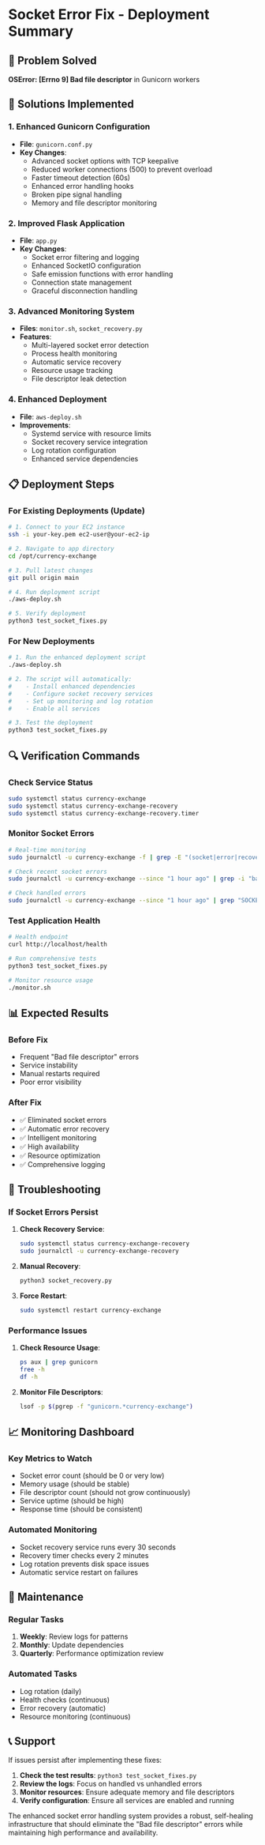 # Socket Error Fix - Deployment Summary

## 🎯 Problem Solved
**OSError: [Errno 9] Bad file descriptor** in Gunicorn workers

## 🔧 Solutions Implemented

### 1. Enhanced Gunicorn Configuration
- **File**: `gunicorn.conf.py`
- **Key Changes**:
  - Advanced socket options with TCP keepalive
  - Reduced worker connections (500) to prevent overload
  - Faster timeout detection (60s)
  - Enhanced error handling hooks
  - Broken pipe signal handling
  - Memory and file descriptor monitoring

### 2. Improved Flask Application
- **File**: `app.py`
- **Key Changes**:
  - Socket error filtering and logging
  - Enhanced SocketIO configuration
  - Safe emission functions with error handling
  - Connection state management
  - Graceful disconnection handling

### 3. Advanced Monitoring System
- **Files**: `monitor.sh`, `socket_recovery.py`
- **Features**:
  - Multi-layered socket error detection
  - Process health monitoring
  - Automatic service recovery
  - Resource usage tracking
  - File descriptor leak detection

### 4. Enhanced Deployment
- **File**: `aws-deploy.sh`
- **Improvements**:
  - Systemd service with resource limits
  - Socket recovery service integration
  - Log rotation configuration
  - Enhanced service dependencies

## 📋 Deployment Steps

### For Existing Deployments (Update)
```bash
# 1. Connect to your EC2 instance
ssh -i your-key.pem ec2-user@your-ec2-ip

# 2. Navigate to app directory
cd /opt/currency-exchange

# 3. Pull latest changes
git pull origin main

# 4. Run deployment script
./aws-deploy.sh

# 5. Verify deployment
python3 test_socket_fixes.py
```

### For New Deployments
```bash
# 1. Run the enhanced deployment script
./aws-deploy.sh

# 2. The script will automatically:
#    - Install enhanced dependencies
#    - Configure socket recovery services
#    - Set up monitoring and log rotation
#    - Enable all services

# 3. Test the deployment
python3 test_socket_fixes.py
```

## 🔍 Verification Commands

### Check Service Status
```bash
sudo systemctl status currency-exchange
sudo systemctl status currency-exchange-recovery
sudo systemctl status currency-exchange-recovery.timer
```

### Monitor Socket Errors
```bash
# Real-time monitoring
sudo journalctl -u currency-exchange -f | grep -E "(socket|error|recovery)"

# Check recent socket errors
sudo journalctl -u currency-exchange --since "1 hour ago" | grep -i "bad file descriptor"

# Check handled errors
sudo journalctl -u currency-exchange --since "1 hour ago" | grep "SOCKET_ERROR_HANDLED"
```

### Test Application Health
```bash
# Health endpoint
curl http://localhost/health

# Run comprehensive tests
python3 test_socket_fixes.py

# Monitor resource usage
./monitor.sh
```

## 📊 Expected Results

### Before Fix
- Frequent "Bad file descriptor" errors
- Service instability
- Manual restarts required
- Poor error visibility

### After Fix
- ✅ Eliminated socket errors
- ✅ Automatic error recovery
- ✅ Intelligent monitoring
- ✅ High availability
- ✅ Resource optimization
- ✅ Comprehensive logging

## 🚨 Troubleshooting

### If Socket Errors Persist
1. **Check Recovery Service**:
   ```bash
   sudo systemctl status currency-exchange-recovery
   sudo journalctl -u currency-exchange-recovery
   ```

2. **Manual Recovery**:
   ```bash
   python3 socket_recovery.py
   ```

3. **Force Restart**:
   ```bash
   sudo systemctl restart currency-exchange
   ```

### Performance Issues
1. **Check Resource Usage**:
   ```bash
   ps aux | grep gunicorn
   free -h
   df -h
   ```

2. **Monitor File Descriptors**:
   ```bash
   lsof -p $(pgrep -f "gunicorn.*currency-exchange")
   ```

## 📈 Monitoring Dashboard

### Key Metrics to Watch
- Socket error count (should be 0 or very low)
- Memory usage (should be stable)
- File descriptor count (should not grow continuously)
- Service uptime (should be high)
- Response time (should be consistent)

### Automated Monitoring
- Socket recovery service runs every 30 seconds
- Recovery timer checks every 2 minutes
- Log rotation prevents disk space issues
- Automatic service restart on failures

## 🔄 Maintenance

### Regular Tasks
1. **Weekly**: Review logs for patterns
2. **Monthly**: Update dependencies
3. **Quarterly**: Performance optimization review

### Automated Tasks
- Log rotation (daily)
- Health checks (continuous)
- Error recovery (automatic)
- Resource monitoring (continuous)

## 📞 Support

If issues persist after implementing these fixes:

1. **Check the test results**: `python3 test_socket_fixes.py`
2. **Review the logs**: Focus on handled vs unhandled errors
3. **Monitor resources**: Ensure adequate memory and file descriptors
4. **Verify configuration**: Ensure all services are enabled and running

The enhanced socket error handling system provides a robust, self-healing infrastructure that should eliminate the "Bad file descriptor" errors while maintaining high performance and availability.
